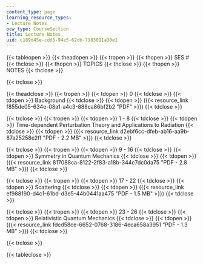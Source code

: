 ```yaml
---
content_type: page
learning_resource_types:
- Lecture Notes
ocw_type: CourseSection
title: Lecture Notes
uid: c189d45e-cdd5-94e5-62db-7183011a30e1
---
```


{{< tableopen >}}
{{< theadopen >}}
{{< tropen >}}
{{< thopen >}}
SES #
{{< thclose >}}
{{< thopen >}}
TOPICS
{{< thclose >}}
{{< thopen >}}
NOTES
{{< thclose >}}

{{< trclose >}}

{{< theadclose >}}
{{< tropen >}}
{{< tdopen >}}
0
{{< tdclose >}}
{{< tdopen >}}
Background
{{< tdclose >}}
{{< tdopen >}}
({{< resource_link f855de05-634e-08a1-a4c3-888ca86bf2b2 "PDF" >}})
{{< tdclose >}}

{{< trclose >}}
{{< tropen >}}
{{< tdopen >}}
1 - 8
{{< tdclose >}}
{{< tdopen >}}
Time-dependent Perturbation Theory and Applications to Radiation
{{< tdclose >}}
{{< tdopen >}}
({{< resource_link d2ebf6cc-dfeb-ab16-aa9b-87a25258e2ff "PDF - 2.2 MB" >}})
{{< tdclose >}}

{{< trclose >}}
{{< tropen >}}
{{< tdopen >}}
9 - 16
{{< tdclose >}}
{{< tdopen >}}
Symmetry in Quantum Mechanics
{{< tdclose >}}
{{< tdopen >}}
({{< resource_link 817088ca-8122-2f83-a18b-344c7dc0da75 "PDF - 2.8 MB" >}})
{{< tdclose >}}

{{< trclose >}}
{{< tropen >}}
{{< tdopen >}}
17 - 22
{{< tdclose >}}
{{< tdopen >}}
Scattering
{{< tdclose >}}
{{< tdopen >}}
({{< resource_link ef988190-d4c1-61bd-d3e5-44b0441aa475 "PDF - 1.5 MB" >}})
{{< tdclose >}}

{{< trclose >}}
{{< tropen >}}
{{< tdopen >}}
23 - 26
{{< tdclose >}}
{{< tdopen >}}
Relativistic Quantum Mechanics
{{< tdclose >}}
{{< tdopen >}}
({{< resource_link fdcd58ce-6652-0768-3186-4eca658a3951 "PDF - 1.3 MB" >}})
{{< tdclose >}}

{{< trclose >}}

{{< tableclose >}}